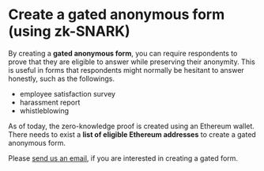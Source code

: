 # Create a gated anonymous form (using zk-SNARK)

By creating a **gated anonymous form**, you can require respondents to prove that they are eligible to answer while preserving their anonymity. This is useful in forms that respondents might normally be hesitant to answer honestly, such as the followings.

* employee satisfaction survey
* harassment report
* whistleblowing



As of today, the zero-knowledge proof is created using an Ethereum wallet. There needs to exist a **list of eligible Ethereum addresses** to create a gated anonymous form.



Please [send us an email](mailto:contact@dantehrani.com), if you are interested in creating a gated form.




